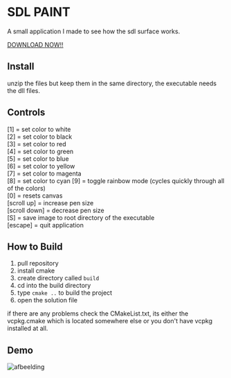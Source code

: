# SDL PAINT
A small application I made to see how the sdl surface works.  

[DOWNLOAD NOW!!](https://github.com/boi-one/sdlpaint/releases/tag/1.1.1)

## Install
unzip the files but keep them in the same directory, the executable needs the dll files.

## Controls

[1]           = set color to white  
[2]           = set color to black  
[3]           = set color to red  
[4]           = set color to green  
[5]           = set color to blue  
[6]           = set color to yellow  
[7]           = set color to magenta  
[8]           = set color to cyan
[9]           = toggle rainbow mode (cycles quickly through all of the colors)  
[0]           = resets canvas  
[scroll up]   = increase pen size  
[scroll down] = decrease pen size  
[S]           = save image to root directory of the executable   
[escape]      = quit application  

## How to Build

1. pull repository
2. install cmake
3. create directory called `build`
4. cd into the build directory
5. type `cmake ..` to build the project
6. open the solution file
   
if there are any problems check the CMakeList.txt, its either the vcpkg.cmake which is located somewhere else or you don't have vcpkg installed at all.

## Demo

![afbeelding](https://github.com/user-attachments/assets/b5d268ef-84dc-4932-bc95-da57056cbc51)
